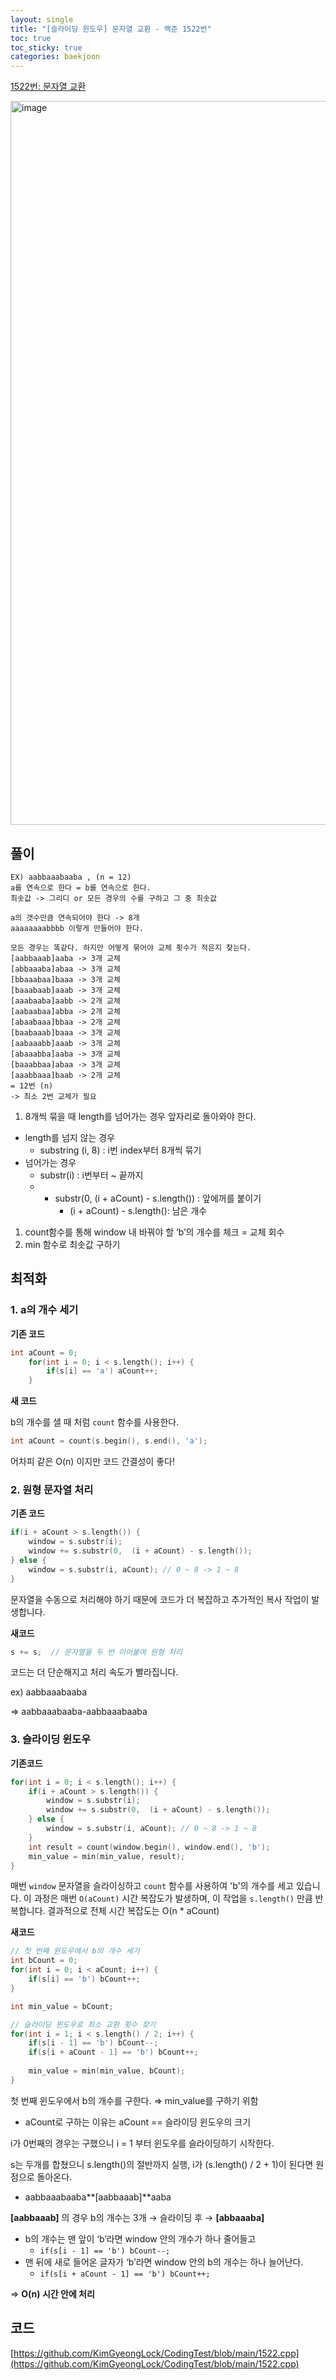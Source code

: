 ```yaml
---
layout: single
title: "[슬라이딩 윈도우] 문자열 교환 - 백준 1522번"
toc: true
toc_sticky: true
categories: baekjoon
---
```



[1522번: 문자열 교환](https://www.acmicpc.net/problem/1522)

<img width="1158" alt="image" src="https://github.com/user-attachments/assets/bfda40a3-5060-44ec-ba6e-82aeedaedf9e">

## 풀이

```
EX) aabbaaabaaba , (n = 12)
a를 연속으로 한다 = b를 연속으로 한다.
최솟값 -> 그리디 or 모든 경우의 수를 구하고 그 중 최솟값

a의 갯수만큼 연속되어야 한다 -> 8개
aaaaaaaabbbb 이렇게 만들어야 한다.

모든 경우는 똑같다. 하지만 어떻게 묶어야 교체 횟수가 적은지 찾는다.
[aabbaaab]aaba -> 3개 교체
[abbaaaba]abaa -> 3개 교체
[bbaaabaa]baaa -> 3개 교체
[baaabaab]aaab -> 3개 교체
[aaabaaba]aabb -> 2개 교체
[aabaabaa]abba -> 2개 교체
[abaabaaa]bbaa -> 2개 교체
[baabaaab]baaa -> 3개 교체
[aabaaabb]aaab -> 3개 교체
[abaaabba]aaba -> 3개 교체
[baaabbaa]abaa -> 3개 교체
[aaabbaaa]baab -> 2개 교체
= 12번 (n)
-> 최소 2번 교체가 필요
```

1. 8개씩 묶을 때 length를 넘어가는 경우 앞자리로 돌아와야 한다.
- length를 넘지 않는 경우
    - substring (i, 8) : i번 index부터 8개씩 묶기
- 넘어가는 경우
    - substr(i) : i번부터 ~ 끝까지
    - + substr(0,  (i + aCount) - s.length()) : 앞에꺼를 붙이기
        - (i + aCount) - s.length(): 남은 개수
1. count함수를 통해 window 내 바꿔야 할 ‘b’의 개수를 체크 = 교체 회수
2. min 함수로 최솟값 구하기

## 최적화

### 1. a의 개수 세기

**기존 코드**

```cpp
int aCount = 0;
    for(int i = 0; i < s.length(); i++) {
        if(s[i] == 'a') aCount++;
    }
```

**새 코드**

b의 개수를 샐 때 처럼 `count` 함수를 사용한다. 

```cpp
int aCount = count(s.begin(), s.end(), 'a'); 
```

어차피 같은 O(n) 이지만 코드 간결성이 좋다!

### 2. 원형 문자열 처리

**기존 코드**

```cpp
if(i + aCount > s.length()) {
    window = s.substr(i);
    window += s.substr(0,  (i + aCount) - s.length());
} else {
    window = s.substr(i, aCount); // 0 ~ 8 -> 1 ~ 8
}        
```

문자열을 수동으로 처리해야 하기 때문에 코드가 더 복잡하고 추가적인 복사 작업이 발생합니다.

**새코드**

```cpp
s += s;  // 문자열을 두 번 이어붙여 원형 처리
```

코드는 더 단순해지고 처리 속도가 빨라집니다.

ex) aabbaaabaaba

⇒ aabbaaabaaba-aabbaaabaaba

### 3. 슬라이딩 윈도우

**기존코드**

```cpp
for(int i = 0; i < s.length(); i++) {
    if(i + aCount > s.length()) {
        window = s.substr(i);
        window += s.substr(0,  (i + aCount) - s.length());
    } else {
        window = s.substr(i, aCount); // 0 ~ 8 -> 1 ~ 8
    }
    int result = count(window.begin(), window.end(), 'b');
    min_value = min(min_value, result);
}
```

매번 `window` 문자열을 슬라이싱하고 `count` 함수를 사용하여 'b'의 개수를 세고 있습니다. 이 과정은 매번 `O(aCount)` 시간 복잡도가 발생하며, 이 작업을 `s.length()` 만큼 반복합니다. 결과적으로 전체 시간 복잡도는 O(n * aCount)

**새코드**

```cpp
// 첫 번째 윈도우에서 b의 개수 세기
int bCount = 0;
for(int i = 0; i < aCount; i++) {
    if(s[i] == 'b') bCount++;
}

int min_value = bCount;

// 슬라이딩 윈도우로 최소 교환 횟수 찾기
for(int i = 1; i < s.length() / 2; i++) {
    if(s[i - 1] == 'b') bCount--;
    if(s[i + aCount - 1] == 'b') bCount++;
    
    min_value = min(min_value, bCount);
}
```

첫 번째 윈도우에서 b의 개수를 구한다. ⇒ min_value를 구하기 위함

- aCount로 구하는 이유는 aCount == 슬라이딩 윈도우의 크기

i가 0번째의 경우는 구했으니 i = 1 부터 윈도우를 슬라이딩하기 시작한다.

s는 두개를 합쳤으니 s.length()의 절반까지 실행, i가 (s.length() / 2 + 1)이 된다면 원점으로 돌아온다.

- aabbaaabaaba**[aabbaaab]**aaba

**[aabbaaab]** 의 경우 b의 개수는 3개 → 슬라이딩 후 → **[abbaaaba]**

- b의 개수는 맨 앞이 ‘b’라면 window 안의 개수가 하나 줄어들고
    - `if(s[i - 1] == 'b') bCount--;`
- 맨 뒤에 새로 들어온 글자가 ‘b’라면 window 안의 b의 개수는 하나 늘어난다.
    - `if(s[i + aCount - 1] == 'b') bCount++;`

⇒ **O(n) 시간 안에 처리**

## 코드

[https://github.com/KimGyeongLock/CodingTest/blob/main/1522.cpp](https://github.com/KimGyeongLock/CodingTest/blob/main/1522.cpp)
